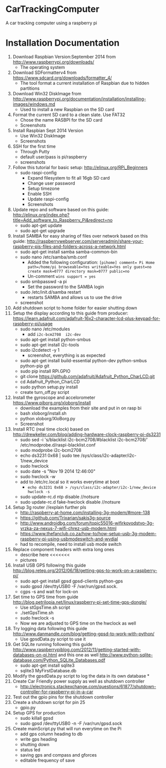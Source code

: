CarTrackingComputer
===================

A car tracking computer using a raspberry pi

Installation Documentation
==========================

1. Download Raspbian Version:September 2014 from http://www.raspberrypi.org/downloads/
	* The operating system
2. Download SDFormatterv4 from https://www.sdcard.org/downloads/formatter_4/
	* The tool format a current installation of Raspbian due to hidden partitions
3. Download Win32 DiskImage from http://www.raspberrypi.org/documentation/installation/installing-images/windows.md
	* Used to install a new Raspbian on the SD card
4. Format the current SD card to a clean slate. Use FAT32
	* Chose the name RASBPI for the SD card
	* Screenshots
5. Install Raspbian Sept 2014 Version
	* Use Win32 DiskImage
	* Screenshots
6. SSH for the first time
	* Through Putty
	* default user/pass is pi/raspberry
	* screenshots
7. Follow this tutorial for basic setup: http://elinux.org/RPi_Beginners
	* sudo raspi-config
	  * Expand filesystem to fit all 16gb SD card
	  * Change user password
	  * Setup timezone
	  * Enable SSH
	  * Update raspi-config
	  * Screenshots
8. Update repo and software based on this guide: http://elinux.org/index.php?title=Add_software_to_Raspberry_Pi&redirect=no
	* sudo apt-get update
	* sudo apt-get upgrade
9. Install SAMBA for easy sharing of files over network based on this guide: http://raspberrywebserver.com/serveradmin/share-your-raspberry-pis-files-and-folders-across-a-network.html
	* sudo apt-get install samba samba-common-bin
	* sudo nano /etc/samba/smb.conf
	  * Added the following configuration: `[pihome]
   comment= Pi Home
   path=/home/pi
   browseable=Yes
   writeable=Yes
   only guest=no
   create mask=0777
   directory mask=0777
   public=no`
   	  * Un-comment `wins support = yes`
   	* sudo smbpasswd -a pi
   	  * Set the password to the SAMBA login
   	* sudo /etc/init.d/samba restart
   	  * restarts SAMBA and allows us to use the drive
   	* screenshot
10. Add shutdown script to home folder for easier shutting down
11. Setup the display according to this guide from producer: https://learn.adafruit.com/adafruit-16x2-character-lcd-plus-keypad-for-raspberry-pi/usage
	* sudo nano /etc/modules
	  * add `i2c-bcm2708 
i2c-dev`
	* sudo apt-get install python-smbus
	* sudo apt-get install i2c-tools
	* sudo i2cdetect -y 1
	  * screenshot, everything is as expected
	* sudo apt-get install build-essential python-dev python-smbus python-pip git
	* sudo pip install RPi.GPIO
	* git clone https://github.com/adafruit/Adafruit_Python_CharLCD.git
	* cd Adafruit_Python_CharLCD
	* sudo python setup.py install
	* create turn_off.py script
12. Install the gyroscope and accelorometer https://www.piborg.org/xloborg/install
	* download the examples from their site and put in on rasp bi
	* bash xloborg/install.sh
	* python xloborg/XloBorg.py
	* Screenshot
13. Install RTC (real time clock) based on http://drewkeller.com/blog/adding-hardware-clock-raspberry-pi-ds3231
	* sudo sed -i 's/blacklist i2c-bcm2708/#blacklist i2c-bcm2708/' /etc/modprobe.d/raspi-blacklist.conf
	* sudo modprobe i2c-bcm2708
	* echo ds3231 0x68 | sudo tee /sys/class/i2c-adapter/i2c-1/new_device
	* sudo hwclock
	* sudo date -s "Nov 19 2014 12:46:00"
	* sudo hwclock -w
	* add to /etc/rc.local so it works everytime at boot
	  * `echo ds3231 0x68 > /sys/class/i2c-adapter/i2c-1/new_device
hwclock -s`
	* sudo update-rc.d ntp disable //notsure
	* sudo update-rc.d fake-hwclock disable //notsure
14. Setup 3g router //explain further pls
	* http://raspberry-at-home.com/installing-3g-modem/#more-138
	* https://github.com/Trixarian/sakis3g-source
	* http://www.androidbg.com/forum/topic55016-wifirkovodstvo-3g-vrzka-za-nexus-7-wifi-chrez-usb-modem.html
	* https://www.thefanclub.co.za/how-to/how-setup-usb-3g-modem-raspberry-pi-using-usbmodeswitch-and-wvdial
	* had to recompile, need to install usb mode switch
15. Replace component headers with extra long ones
	* describe here <<<<<<<
	* pictures
16. Install USB GPS following this guide http://blog.retep.org/2012/06/18/getting-gps-to-work-on-a-raspberry-pi/
	* sudo apt-get install gpsd gpsd-clients python-gps
	* sudo gpsd /dev/ttyUSB0 -F /var/run/gpsd.sock.
	* cgps -s and wait for lock-on
17. Set time to GPS time from guide http://blog.petrilopia.net/linux/raspberry-pi-set-time-gps-dongle/
	* Use stGpsTime.sh script
	* ./setGpsTime.sh
	* sudo hwclock -s
	* Now we are adjusted to GPS time on the hwclock as well
18. Try logging data following this guide http://www.danmandle.com/blog/getting-gpsd-to-work-with-python/
	* Use gpsdData.py script to use it
19. Get SQLite running following this guide http://www.raspberrypiblog.com/2012/11/getting-started-with-databases-on-pi.html and this one as well http://www.python-sqlite-database.com/Python_SQLite_Databases.pdf
	* sudo apt-get install sqlite3
	* sqlite3 MyFirstDatabase.db
20. Modify the gpsdData.py script to log the data in its own database
	* 
21. Create Car Friendly power supply as well as shutdown controller
	* http://electronics.stackexchange.com/questions/61877/shutdown-controller-for-raspberry-pi-in-a-car
22. Test out the gpio pins for the shutdown controller
23. Create a shutdown script for pin 25
	* gpio.py
24. Setup GPS for production
	* sudo killall gpsd
	* sudo gpsd /dev/ttyUSB0 -n -F /var/run/gpsd.sock
25. Create mainScript.py that will run everytime on the Pi
	* add gps column heading to db
	* write gps heading
	* shutting down
	* status led
	* saving gps and compass and gforces
	* editable frequency of save

